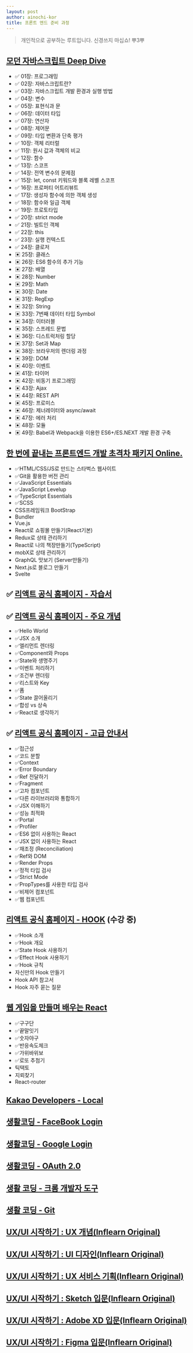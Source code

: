 ```yaml
---
layout: post
author: ainochi-kor
title: 프론트 엔드 준비 과정
---
```


> 개인적으로 공부하는 루트입니다. 신경쓰지 마십쇼! 뿌3뿌

## [모던 자바스크립트 Deep Dive](http://www.yes24.com/Product/Goods/92742567)

- ✅ 01장: 프로그래밍
- ✅ 02장: 자바스크립트란?
- ✅ 03장: 자바스크립트 개발 환경과 실행 방법
- ✅ 04장: 변수
- ✅ 05장: 표현식과 문
- ✅ 06장: 데이터 타입
- ✅ 07장: 연산자
- ✅ 08장: 제어문
- ✅ 09장: 타입 변환과 단축 평가
- ✅ 10장: 객체 리터럴
- ✅ 11장: 원시 값과 객체의 비교
- ✅ 12장: 함수
- ✅ 13장: 스코프
- ✅ 14장: 전역 변수의 문제점
- ✅ 15장: let, const 키워드와 블록 레벨 스코프
- ✅ 16장: 프로퍼티 어트리뷰트
- ✅ 17장: 생성자 함수에 의한 객체 생성
- ✅ 18장: 함수와 일급 객체
- ✅ 19장: 프로토타입
- ✅ 20장: strict mode
- ✅ 21장: 빌트인 객체
- ✅ 22장: this
- ✅ 23장: 실행 컨텍스트
- ✅ 24장: 클로저
- ▣ 25장: 클래스
- ▣ 26장: ES6 함수의 추가 기능
- ▣ 27장: 배열
- ▣ 28장: Number
- ▣ 29장: Math
- ▣ 30장: Date
- ▣ 31장: RegExp
- ▣ 32장: String
- ▣ 33장: 7번째 데이터 타입 Symbol
- ▣ 34장: 이터러블
- ▣ 35장: 스프레드 문법
- ▣ 36장: 디스트럭처링 할당
- ▣ 37장: Set과 Map
- ▣ 38장: 브라우저의 렌더링 과정
- ▣ 39장: DOM 
- ▣ 40장: 이벤트
- ▣ 41장: 타이머
- ▣ 42장: 비동기 프로그래밍
- ▣ 43장: Ajax
- ▣ 44장: REST API
- ▣ 45장: 프로미스
- ▣ 46장: 제너레이터와 async/await
- ▣ 47장: 에러 처리
- ▣ 48장: 모듈
- ▣ 49장: Babel과 Webpack을 이용한 ES6+/ES.NEXT 개발 환경 구축


## [한 번에 끝내는 프론트엔드 개발 초격차 패키지 Online.](https://storage.googleapis.com/static.fastcampus.co.kr/prod/uploads/202106/141528-24/[%ED%8C%A8%EC%8A%A4%ED%8A%B8%EC%BA%A0%ED%8D%BC%EC%8A%A4]-%EA%B5%90%EC%9C%A1%EA%B3%BC%EC%A0%95%EC%86%8C%EA%B0%9C%EC%84%9C-%EC%B4%88%EA%B2%A9%EC%B0%A8-%ED%8C%A8%ED%82%A4%EC%A7%80---%ED%95%9C-%EB%B2%88%EC%97%90-%EB%81%9D%EB%82%B4%EB%8A%94-%ED%94%84%EB%A1%A0%ED%8A%B8%EC%97%94%EB%93%9C-%EA%B0%9C%EB%B0%9C.pdf)

- ✅HTML/CSS/JS로 만드는 스타벅스 웹사이트
- ✅Git을 활용한 버전 관리
- ✅JavaScript Essentials
- ✅JavaScript Levelup
- ✅TypeScript Essentials
- ✅SCSS
- CSS프레임워크 BootStrap
- Bundler
- Vue.js
- React로 쇼핑몰 만들기(React기본)
- Redux로 상태 관리하기
- React로 나의 책장만들기(TypeScript)
- mobX로 상태 관리하기
- GraphQL 맛보기 (Server만들기)
- Next.js로 블로그 만들기
- Svelte

## ✅ [리액트 공식 홈페이지 - 자습서](https://ko.reactjs.org/tutorial/tutorial.html) 


## ✅ [리액트 공식 홈페이지 - 주요 개념](https://ko.reactjs.org/docs/hello-world.html) 

- ✅Hello World
- ✅JSX 소개
- ✅엘리먼트 렌더링
- ✅Component와 Props
- ✅State와 생명주기
- ✅이벤트 처리하기
- ✅조건부 렌더링
- ✅리스트와 Key
- ✅폼
- ✅State 끌어올리기
- ✅합성 vs 상속
- ✅React로 생각하기

## ✅ [리액트 공식 홈페이지 - 고급 안내서](https://ko.reactjs.org/docs/accessibility.html) 

- ✅접근성
- ✅코드 분할
- ✅Context
- ✅Error Boundary
- ✅Ref 전달하기
- ✅Fragment
- ✅고차 컴포넌트
- ✅다른 라이브러리와 통합하기
- ✅JSX 이해하기
- ✅성능 최적화
- ✅Portal
- ✅Profiler
- ✅ES6 없이 사용하는 React
- ✅JSX 없이 사용하는 React
- ✅재조정 (Reconciliation)
- ✅Ref와 DOM
- ✅Render Props
- ✅정적 타입 검사
- ✅Strict Mode
- ✅PropTypes를 사용한 타입 검사
- ✅비제어 컴포넌트
- ✅웹 컴포넌트

## [리액트 공식 홈페이지 - HOOK](https://ko.reactjs.org/docs/accessibility.html) (수강 중)

- ✅Hook 소개
- ✅Hook 개요
- ✅State Hook 사용하기
- ✅Effect Hook 사용하기
- ✅Hook 규칙
- 자신만의 Hook 만들기
- Hook API 참고서
- Hook 자주 묻는 질문

## [웹 게임을 만들며 배우는 React](https://www.inflearn.com/course/web-game-react/dashboard)

- ✅구구단
- ✅끝말잇기
- ✅숫자야구
- ✅반응속도체크
- ✅가위바위보
- ✅로또 추첨기
- 틱택토
- 지뢰찾기
- React-router

## [Kakao Developers - Local](https://developers.kakao.com/docs/latest/ko/local/common)

## [생활코딩 - FaceBook Login](https://opentutorials.org/course/3423)

## [생활코딩 - Google Login](https://opentutorials.org/course/3424)

## [생활코딩 - OAuth 2.0](https://opentutorials.org/course/3405)

## [생활 코딩 - 크롬 개발자 도구](https://opentutorials.org/course/580)

## [생활 코딩 - Git](https://opentutorials.org/course/3837)

## [UX/UI 시작하기 : UX 개념(Inflearn Original)](https://www.inflearn.com/course/ux-%EA%B0%9C%EB%85%90-%EC%9D%B8%ED%94%84%EB%9F%B0-%EC%98%A4%EB%A6%AC%EC%A7%80%EB%84%90/dashboard)

## [UX/UI 시작하기 : UI 디자인(Inflearn Original)](https://www.inflearn.com/course/ui-%EA%B0%9C%EB%85%90-%EC%9D%B8%ED%94%84%EB%9F%B0-%EC%98%A4%EB%A6%AC%EC%A7%80%EB%84%90/dashboard)

## [UX/UI 시작하기 : UX 서비스 기획(Inflearn Original)](https://www.inflearn.com/course/ux-%EC%84%9C%EB%B9%84%EC%8A%A4%EA%B8%B0%ED%9A%8D-%EC%9D%B8%ED%94%84%EB%9F%B0-%EC%98%A4%EB%A6%AC%EC%A7%80%EB%84%90/dashboard)

## [UX/UI 시작하기 : Sketch 입문(Inflearn Original)](https://www.inflearn.com/course/%EC%8A%A4%EC%BC%80%EC%B9%98-%EC%9E%85%EB%AC%B8-%EC%9D%B8%ED%94%84%EB%9F%B0-%EC%98%A4%EB%A6%AC%EC%A7%80%EB%84%90/dashboard)

## [UX/UI 시작하기 : Adobe XD 입문(Inflearn Original)](https://www.inflearn.com/course/xd-%EC%9E%85%EB%AC%B8-%EC%9D%B8%ED%94%84%EB%9F%B0-%EC%98%A4%EB%A6%AC%EC%A7%80%EB%84%90/dashboard)

## [UX/UI 시작하기 : Figma 입문(Inflearn Original)](https://www.inflearn.com/course/%ED%94%BC%EA%B7%B8%EB%A7%88-%EC%9E%85%EB%AC%B8-%EC%9D%B8%ED%94%84%EB%9F%B0-%EC%98%A4%EB%A6%AC%EC%A7%80%EB%84%90/dashboard)